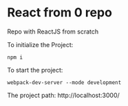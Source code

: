 # React from 0 repo

Repo with ReactJS from scratch


To initialize the Project:

```
npm i
```

To start the project:

```
webpack-dev-server --mode development
```

The project path: http://localhost:3000/